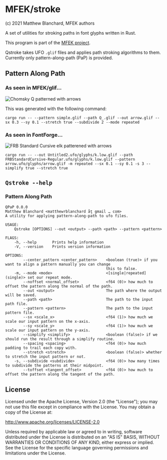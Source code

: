 # MFEK/stroke

(c) 2021 Matthew Blanchard, MFEK authors

A set of utilities for stroking paths in font glyphs written in Rust.

This program is part of the [MFEK project](https://github.com/mfeq/MFEK/).

Qstroke takes UFO `.glif` files and applies path stroking algorithms to them. Currently only pattern-along-path (PaP) is provided.

## Pattern Along Path
### As seen in MFEK/glif…
![Chomsky `Q` patterned with arrows](https://user-images.githubusercontent.com/310356/104128458-9ac66f00-5335-11eb-94d3-f458f6cfb464.png)

This was generated with the following command:

```
cargo run -- --pattern simple.glif --path Q_.glif --out arrow.glif --sx 0.3 --sy 0.1 --stretch true --subdivide 2 --mode repeated
```

### As seen in FontForge…
![FRB Standard Cursive `elk` patterened with arrows](https://user-images.githubusercontent.com/838783/104132949-8d69ae80-534e-11eb-811f-afd18e5fe405.png)

```
cargo run -- --out Untitled2.ufo/glyphs/k.low.glif --path FRBStandardCursive-Regular.ufo/glyphs/k.low.glif --pattern arrow.ufo/glyphs/arrow.glif -m repeated --sx 0.1 --sy 0.1 -s 3 --simplify true --stretch true
```

## `Qstroke --help`
### Pattern Along Path
```
QPaP 0.0.0
Matthew Blanchard <matthewrblanchard åţ gmail … com>
A utility for applying pattern-along-path to ufo files.

USAGE:
    Qstroke [OPTIONS] --out <output> --path <path> --pattern <pattern>

FLAGS:
    -h, --help       Prints help information
    -V, --version    Prints version information

OPTIONS:
        --center_pattern <center_pattern>    <boolean (true)> if you want to align a pattern manually you can change
                                             this to false.
    -m, --mode <mode>                        <[single|repeated] (single)> set our repeat mode.
        --noffset <normal_offset>            <f64 (0)> how much to offset the pattern along the normal of the path.
        --out <output>                       The path where the output will be saved.
        --path <path>                        The path to the input path file.
        --pattern <pattern>                  The path to the input pattern file.
        --sx <scale_x>                       <f64 (1)> how much we scale our input pattern on the x-axis.
        --sy <scale_y>                       <f64 (1)> how much we scale our input pattern on the y-axis.
        --simplify <simplify>                <boolean (false)> if we should run the result through a simplify routine.
        --spacing <spacing>                  <f64 (0)> how much padding to trail each copy with.
        --stretch <stretch>                  <boolean (false)> whether to stretch the input pattern or not.
    -s, --subdivide <subdivide>              <f64 (0)> how many times to subdivide the patterns at their midpoint.
        --toffset <tangent_offset>           <f64 (0)> how much to offset the pattern along the tangent of the path.
````

## License

Licensed under the Apache License, Version 2.0 (the "License");
you may not use this file except in compliance with the License.
You may obtain a copy of the License at:

http://www.apache.org/licenses/LICENSE-2.0

Unless required by applicable law or agreed to in writing, software
distributed under the License is distributed on an "AS IS" BASIS,
WITHOUT WARRANTIES OR CONDITIONS OF ANY KIND, either express or implied.
See the License for the specific language governing permissions and
limitations under the License.
